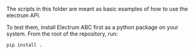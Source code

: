 The scripts in this folder are meant as basic examples of how to use the electrum API.

To test them, install Electrum ABC first as a python package on your system.
From the root of the repository, run:

    pip install .
